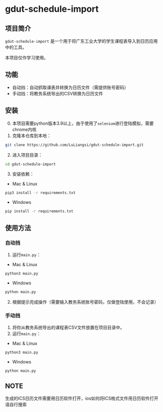 # gdut-schedule-import

## 项目简介
`gdut-schedule-import` 是一个用于将广东工业大学的学生课程表导入到日历应用中的工具。

本项目仅作学习使用。

## 功能
- 自动挡：自动抓取课表并转换为日历文件（需提供账号密码）
- 手动挡：将教务系统导出的CSV转换为日历文件

## 安装
0. 本项目需要python版本3.9以上，由于使用了`selenium`进行登陆模拟，需要chrome内核
1. 克隆本仓库到本地：
```bash
git clone https://github.com/LuLiangsi/gdut-schedule-import.git
```
2. 进入项目目录：
```bash
cd gdut-schedule-import
```
3. 安装依赖：

- Mac & Linux
```bash
pip3 install -r requirements.txt
```
- Windows
```bash
pip install -r requirements.txt
```

## 使用方法
### 自动挡
1. 运行`main.py`：

- Mac & Linux
```bash
python3 main.py
```

- Windows
```bash
python main.py
```
2. 根据提示完成操作（需要输入教务系统账号密码，仅做登陆使用，不会记录）

### 手动挡
1. 将你从教务系统导出的课程表CSV文件放置在项目目录中。
2. 运行`main.py`：

- Mac & Linux
```bash
python3 main.py
```

- Windows
```bash
python main.py
```

## NOTE
生成的ICS日历文件需要用日历软件打开，ios如何将ICS格式文件用日历软件打开请自行搜索

